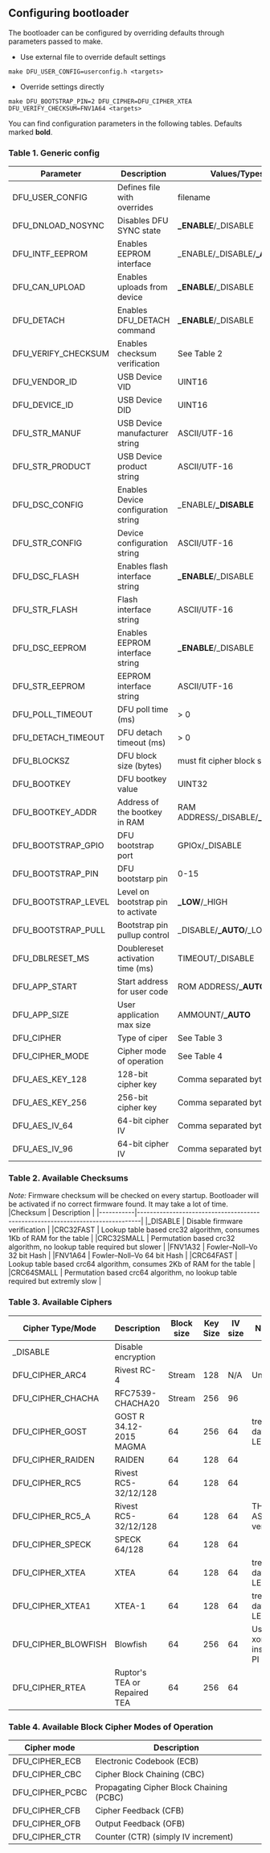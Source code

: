 ## Configuring bootloader
The bootloader can be configured by overriding defaults through parameters passed to make.
+ Use external file to override default settings
```
make DFU_USER_CONFIG=userconfig.h <targets>
```
+ Override settings directly
```
make DFU_BOOTSTRAP_PIN=2 DFU_CIPHER=DFU_CIPHER_XTEA DFU_VERIFY_CHECKSUM=FNV1A64 <targets>
```
You can find configuration parameters in the following tables. Defaults marked **bold**.


### Table 1. Generic config
|Parameter           | Description                         | Values/Types                   | Notes                   |
|--------------------|-------------------------------------|--------------------------------|-------------------------|
|DFU_USER_CONFIG     | Defines file with overrides         | filename                       | **not defined**
|DFU_DNLOAD_NOSYNC   | Disables DFU SYNC state             | **_ENABLE**/_DISABLE           |                         |
|DFU_INTF_EEPROM     | Enables EEPROM interface            | _ENABLE/_DISABLE/**_AUTO**     |                         |
|DFU_CAN_UPLOAD      | Enables uploads from device         | **_ENABLE**/_DISABLE           |                         |
|DFU_DETACH          | Enables DFU_DETACH command          | **_ENABLE**/_DISABLE           | Issues RESET on detach  |
|DFU_VERIFY_CHECKSUM | Enables checksum verification       | See Table 2                    | **_DISABLE**            |
|DFU_VENDOR_ID       | USB Device VID                      | UINT16                         | **0x0483**              |
|DFU_DEVICE_ID       | USB Device DID                      | UINT16                         | **0xDF11**              |
|DFU_STR_MANUF       | USB Device manufacturer string      | ASCII/UTF-16                   | **"Your company name"** |
|DFU_STR_PRODUCT     | USB Device product string           | ASCII/UTF-16                   | **"Secure bootloader"** |
|DFU_DSC_CONFIG      | Enables Device configuration string | _ENABLE/**_DISABLE**           |                         |
|DFU_STR_CONFIG      | Device configuration string         | ASCII/UTF-16                   | **"DFU"**               |
|DFU_DSC_FLASH       | Enables flash interface string      | **_ENABLE**/_DISABLE           |                         |
|DFU_STR_FLASH       | Flash interface string              | ASCII/UTF-16                   | **"Internal flash"**    |
|DFU_DSC_EEPROM      | Enables EEPROM interface string     | **_ENABLE**/_DISABLE           |                         |
|DFU_STR_EEPROM      | EEPROM interface string             | ASCII/UTF-16                   | **"Internal EEPROM"**   |
|DFU_POLL_TIMEOUT    | DFU poll time (ms)                  | > 0                            | **20**                  |
|DFU_DETACH_TIMEOUT  | DFU detach timeout (ms)             | > 0                            | **200**                 |
|DFU_BLOCKSZ         | DFU block size (bytes)              | must fit cipher block size     | **0x80**                |
|DFU_BOOTKEY         | DFU bootkey value                   | UINT32                         | **0x157F32D4**          |
|DFU_BOOTKEY_ADDR    | Address of the bootkey in RAM       | RAM ADDRESS/_DISABLE/**_AUTO** | **on the top of stack** |
|DFU_BOOTSTRAP_GPIO  | DFU bootstrap port                  | GPIOx/_DISABLE                 | **GPIOA**               |
|DFU_BOOTSTRAP_PIN   | DFU bootstarp pin                   | 0-15                           | **1**                   |
|DFU_BOOTSTRAP_LEVEL | Level on bootstrap pin to activate  | **_LOW**/_HIGH                 |                         |
|DFU_BOOTSTRAP_PULL  | Bootstrap pin pullup control        | _DISABLE/**_AUTO**/_LOW/_HIGH  |                         |
|DFU_DBLRESET_MS     | Doublereset activation time (ms)    | TIMEOUT/_DISABLE               | **300**                 |
|DFU_APP_START       | Start address for user code         | ROM ADDRESS/**_AUTO**          | must be page aligned    |
|DFU_APP_SIZE        | User application max size           | AMMOUNT/**_AUTO**              | up to the ROM end       |
|DFU_CIPHER          | Type of ciper                       | See Table 3                    | **DFU_CIPHER_RC5**      |
|DFU_CIPHER_MODE     | Cipher mode of operation            | See Table 4                    | **DFU_CIPHER_CBC**      |
|DFU_AES_KEY_128     | 128-bit cipher key                  | Comma separated bytes          |                         |
|DFU_AES_KEY_256     | 256-bit cipher key                  | Comma separated bytes          |                         |
|DFU_AES_IV_64       | 64-bit cipher IV                    | Comma separated bytes          |                         |
|DFU_AES_IV_96       | 64-bit cipher IV                    | Comma separated bytes          | Used for the CHACHA     |

### Table 2. Available Checksums
*Note:* Firmware checksum will be checked on every startup. Bootloader will be activated if no correct firmware found. It may take a lot of time.
|Checksum   | Description                                                                   |
|-----------|-------------------------------------------------------------------------------|
|_DISABLE   | Disable firmware verification                                                 |
|CRC32FAST  | Lookup table based crc32 algorithm, consumes 1Kb of RAM for the table         |
|CRC32SMALL | Permutation based crc32 algorithm, no lookup table required but slower        |
|FNV1A32    | Fowler–Noll–Vo 32 bit Hash                                                    |
|FNV1A64    | Fowler–Noll–Vo 64 bit Hash                                                    |
|CRC64FAST  | Lookup table based crc64 algorithm, consumes 2Kb of RAM for the table         |
|CRC64SMALL | Permutation based crc64 algorithm, no lookup table required but extremly slow |


### Table 3. Available Ciphers
|Cipher Type/Mode    | Description                  | Block size | Key Size | IV size | Notes                    |
|--------------------|------------------------------|------------|----------|---------|--------------------------|
|_DISABLE            | Disable encryption           |            |          |         |                          |
|DFU_CIPHER_ARC4     | Rivest RC-4                  | Stream     | 128      | N/A     | Unsafe                   |
|DFU_CIPHER_CHACHA   | RFC7539-CHACHA20             | Stream     | 256      | 96      |                          |
|DFU_CIPHER_GOST     | GOST R 34.12-2015 MAGMA      |  64        | 256      | 64      | treat data as LE32       |
|DFU_CIPHER_RAIDEN   | RAIDEN                       |  64        | 128      | 64      |                          |
|DFU_CIPHER_RC5      | Rivest RC5-32/12/128         |  64        | 128      | 64      |                          |
|DFU_CIPHER_RC5_A    | Rivest RC5-32/12/128         |  64        | 128      | 64      | THUMB ASM version        |
|DFU_CIPHER_SPECK    | SPECK 64/128                 |  64        | 128      | 64      |                          |
|DFU_CIPHER_XTEA     | XTEA                         |  64        | 128      | 64      | treat data as LE64       |
|DFU_CIPHER_XTEA1    | XTEA-1                       |  64        | 128      | 64      | treat data as LE64       |
|DFU_CIPHER_BLOWFISH | Blowfish                     |  64        | 256      | 64      | Uses xorshift instead PI |
|DFU_CIPHER_RTEA     | Ruptor's TEA or Repaired TEA |  64        | 256      | 64      |                          |

### Table 4. Available Block Cipher Modes of Operation
|Cipher mode     | Description                              |
|----------------|------------------------------------------|
|DFU_CIPHER_ECB  | Electronic Codebook (ECB)                |
|DFU_CIPHER_CBC  | Cipher Block Chaining (CBC)              |
|DFU_CIPHER_PCBC | Propagating Cipher Block Chaining (PCBC) |
|DFU_CIPHER_CFB  | Cipher Feedback (CFB)                    |
|DFU_CIPHER_OFB  | Output Feedback (OFB)                    |
|DFU_CIPHER_CTR  | Counter (CTR) (simply IV increment)      |